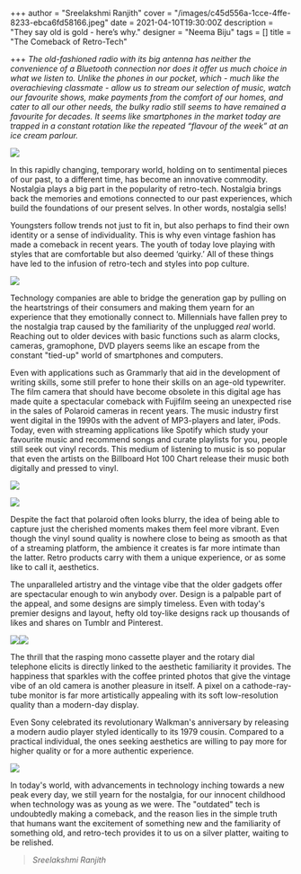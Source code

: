 +++
author = "Sreelakshmi Ranjith"
cover = "/images/c45d556a-1cce-4ffe-8233-ebca6fd58166.jpeg"
date = 2021-04-10T19:30:00Z
description = "They say old is gold - here’s why."
designer = "Neema Biju"
tags = []
title = "The Comeback of Retro-Tech"

+++
_The old-fashioned radio with its big antenna has neither the convenience of a Bluetooth connection nor does it offer us much choice in what we listen to. Unlike the phones in our pocket, which - much like the overachieving classmate - allow us to stream our selection of music, watch our favourite shows, make payments from the comfort of our homes, and cater to all our other needs, the bulky radio still seems to have remained a favourite for decades. It seems like smartphones in the market today are trapped in a constant rotation like the repeated “flavour of the week” at an ice cream parlour._

![](/images/3fe7e150-ea07-4794-9f61-408bce87bdf3.png)

In this rapidly changing, temporary world, holding on to sentimental pieces of our past, to a different time, has become an innovative commodity. Nostalgia plays a big part in the popularity of retro-tech. Nostalgia brings back the memories and emotions connected to our past experiences, which build the foundations of our present selves. In other words, nostalgia sells!

Youngsters follow trends not just to fit in, but also perhaps to find their own identity or a sense of individuality. This is why even vintage fashion has made a comeback in recent years. The youth of today love playing with styles that are comfortable but also deemed ‘quirky.’ All of these things have led to the infusion of retro-tech and styles into pop culture.

![](/images/retro1.png)

Technology companies are able to bridge the generation gap by pulling on the heartstrings of their consumers and making them yearn for an experience that they emotionally connect to. Millennials have fallen prey to the nostalgia trap caused by the familiarity of the unplugged _real_ world. Reaching out to older devices with basic functions such as alarm clocks, cameras, gramophone, DVD players seems like an escape from the constant "tied-up" world of smartphones and computers.

Even with applications such as Grammarly that aid in the development of writing skills, some still prefer to hone their skills on an age-old typewriter. The film camera that should have become obsolete in this digital age has made quite a spectacular comeback with Fujifilm seeing an unexpected rise in the sales of Polaroid cameras in recent years. The music industry first went digital in the 1990s with the advent of MP3-players and later, iPods. Today, even with streaming applications like Spotify which study your favourite music and recommend songs and curate playlists for you, people still seek out vinyl records. This medium of listening to music is so popular that even the artists on the Billboard Hot 100 Chart release their music both digitally and pressed to vinyl.

![](/images/d37f6edc-9b6a-4c0c-8022-4bb1908733c6.png)

![](/images/c97f9fc5-0597-48df-abaf-42a948dbebd4.png)

Despite the fact that polaroid often looks blurry, the idea of being able to capture just the cherished moments makes them feel more vibrant. Even though the vinyl sound quality is nowhere close to being as smooth as that of a streaming platform, the ambience it creates is far more intimate than the latter. Retro products carry with them a unique experience, or as some like to call it, aesthetics.

The unparalleled artistry and the vintage vibe that the older gadgets offer are spectacular enough to win anybody over. Design is a palpable part of the appeal, and some designs are simply timeless. Even with today's premier designs and layout, hefty old toy-like designs rack up thousands of likes and shares on Tumblr and Pinterest.

![](/images/2e4b2727-7d4e-489d-be31-a7f00afb16c3.png)![](/images/fe12a5a8-624c-4eff-9b92-6efb563f7435.png)

The thrill that the rasping mono cassette player and the rotary dial telephone elicits is directly linked to the aesthetic familiarity it provides. The happiness that sparkles with the coffee printed photos that give the vintage vibe of an old camera is another pleasure in itself. A pixel on a cathode-ray-tube monitor is far more artistically appealing with its soft low-resolution quality than a modern-day display.

Even Sony celebrated its revolutionary Walkman's anniversary by releasing a modern audio player styled identically to its 1979 cousin. Compared to a practical individual, the ones seeking aesthetics are willing to pay more for higher quality or for a more authentic experience.

![](/images/2031bb4c-b065-4753-8f7c-0aeb65662975.jpeg)

In today's world, with advancements in technology inching towards a new peak every day, we still yearn for the nostalgia, for our innocent childhood when technology was as young as we were. The "outdated" tech is undoubtedly making a comeback, and the reason lies in the simple truth that humans want the excitement of something new and the familiarity of something old, and retro-tech provides it to us on a silver platter, waiting to be relished.

> _Sreelakshmi Ranjith_